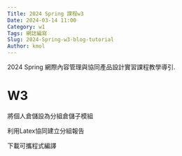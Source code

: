 ```yaml
---
Title: 2024 Spring 課程w3
Date: 2024-03-14 11:00
Category: w1
Tags: 網誌編寫
Slug: 2024-Spring-w3-blog-tutorial
Author: kmol
---
```


2024 Spring 網際內容管理與協同產品設計實習課程教學導引.

<!-- PELICAN_END_SUMMARY -->
# W3
將個人倉儲設為分組倉儲子模組

利用Latex協同建立分組報告

下載可攜程式編譯